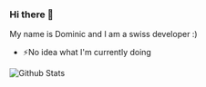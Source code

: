 ### Hi there 👋

My name is Dominic and I am a swiss developer :)

- ⚡No idea what I'm currently doing

<!--
**DominicSaladin/DominicSaladin** is a ✨ _special_ ✨ repository because its `README.md` (this file) appears on your GitHub profile.

Here are some ideas to get you started:

- 🔭 I’m currently working on ...
- 🌱 I’m currently learning ...
- 👯 I’m looking to collaborate on ...
- 🤔 I’m looking for help with ...
- 💬 Ask me about ...
- 📫 How to reach me: ...
- 😄 Pronouns: ...
- ⚡ Fun fact: ...
-->

![Github Stats](https://github-readme-stats.vercel.app/api?username=DominicSaladin&show_icons=true&theme=dark)

<!--
![Top Language](https://github-readme-stats.vercel.app/api/top-langs/?username=DominicSaladin&layout=compact&langs_count=5")
-->
